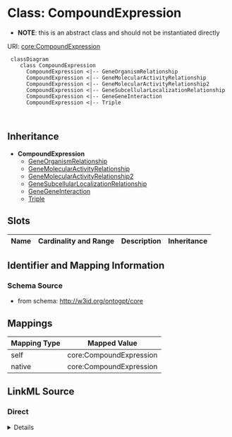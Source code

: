 # Class: CompoundExpression


* __NOTE__: this is an abstract class and should not be instantiated directly


URI: [core:CompoundExpression](http://w3id.org/ontogpt/core/CompoundExpression)


```mermaid
 classDiagram
    class CompoundExpression
      CompoundExpression <|-- GeneOrganismRelationship
      CompoundExpression <|-- GeneMolecularActivityRelationship
      CompoundExpression <|-- GeneMolecularActivityRelationship2
      CompoundExpression <|-- GeneSubcellularLocalizationRelationship
      CompoundExpression <|-- GeneGeneInteraction
      CompoundExpression <|-- Triple
      
      
```




## Inheritance
* **CompoundExpression**
    * [GeneOrganismRelationship](GeneOrganismRelationship.md)
    * [GeneMolecularActivityRelationship](GeneMolecularActivityRelationship.md)
    * [GeneMolecularActivityRelationship2](GeneMolecularActivityRelationship2.md)
    * [GeneSubcellularLocalizationRelationship](GeneSubcellularLocalizationRelationship.md)
    * [GeneGeneInteraction](GeneGeneInteraction.md)
    * [Triple](Triple.md)



## Slots

| Name | Cardinality and Range | Description | Inheritance |
| ---  | --- | --- | --- |









## Identifier and Mapping Information







### Schema Source


* from schema: http://w3id.org/ontogpt/core





## Mappings

| Mapping Type | Mapped Value |
| ---  | ---  |
| self | core:CompoundExpression |
| native | core:CompoundExpression |


## LinkML Source

<!-- TODO: investigate https://stackoverflow.com/questions/37606292/how-to-create-tabbed-code-blocks-in-mkdocs-or-sphinx -->

### Direct

<details>
```yaml
name: CompoundExpression
from_schema: http://w3id.org/ontogpt/core
rank: 1000
abstract: true

```
</details>

### Induced

<details>
```yaml
name: CompoundExpression
from_schema: http://w3id.org/ontogpt/core
rank: 1000
abstract: true

```
</details>